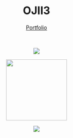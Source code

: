 <h1 align="center">OJII3</h1>

<p align="center">
  <a href="https://ojii3.github.io/profile">Portfolio</a>
</p>
<br />

<p align="center">
  <img src="https://github-readme-stats.vercel.app/api?username=ojii3&show_icons=true&theme=transparent&hide_border=true">
</p>

<p align="center">
  <img height="160" src="https://raw.githubusercontent.com/OJII3/OJII3/main/profile-summary-card-output/transparent/1-commits-per-language.svg">
</p>

<p align="center" height="160">
  <img src="https://github-readme-stats.vercel.app/api/top-langs/?username=ojii3&langs_count=10&layout=compact&theme=transparent&hide_border=true">
</p>
